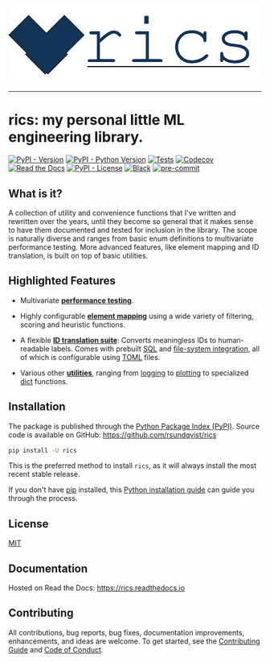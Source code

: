 <div align="center">
  <img src="https://github.com/rsundqvist/rics/raw/master/docs/logo-text.png"><br>
</div>

-----------------

# rics: my personal little ML engineering library. <!-- omit in toc -->
[![PyPI - Version](https://img.shields.io/pypi/v/rics.svg)](https://pypi.python.org/pypi/rics)
[![PyPI - Python Version](https://img.shields.io/pypi/pyversions/rics.svg)](https://pypi.python.org/pypi/rics)
[![Tests](https://github.com/rsundqvist/rics/workflows/tests/badge.svg)](https://github.com/rsundqvist/rics/actions?workflow=tests)
[![Codecov](https://codecov.io/gh/rsundqvist/rics/branch/main/graph/badge.svg)](https://codecov.io/gh/rsundqvist/rics)
[![Read the Docs](https://readthedocs.org/projects/rics/badge/)](https://rics.readthedocs.io/)
[![PyPI - License](https://img.shields.io/pypi/l/rics.svg)](https://pypi.python.org/pypi/rics)
[![Black](https://img.shields.io/badge/code%20style-black-000000.svg)](https://github.com/psf/black)
[![pre-commit](https://img.shields.io/badge/pre--commit-enabled-brightgreen?logo=pre-commit&logoColor=white)](https://github.com/pre-commit/pre-commit)

## What is it?

A collection of utility and convenience functions that I've written and rewritten over the years, until they become so
general that it makes sense to have them documented and tested for inclusion in the library. The scope is
naturally diverse and ranges from basic enum definitions to multivariate performance testing. More advanced features, 
like element mapping and ID translation, is built on top of basic utilities.

## Highlighted Features

- Multivariate [**performance testing**][perf].

- Highly configurable [**element mapping**][mapping] using a wide variety of filtering, scoring and heuristic functions.
 
- A flexible [**ID translation suite**][translation]: Converts meaningless IDs to
  human-readable labels. Comes with prebuilt [SQL][sql-fetcher] and 
  [file-system integration][pandas-fetcher], all of which is configurable using 
  [TOML][translator-config] files.

- Various other [**utilities**][utility], ranging from [logging] to [plotting] to specialized [dict] functions.

[perf]: https://rics.readthedocs.io/en/latest/_autosummary/rics.performance.html#rics.performance.run_multivariate_test
[perf-plot]: https://rics.readthedocs.io/en/latest/_autosummary/rics.performance.html#rics.performance.plot_run

[mapping]: https://rics.readthedocs.io/en/latest/_autosummary/rics.mapping.html

[translation]: https://rics.readthedocs.io/en/latest/_autosummary/rics.translation.html
[sql-fetcher]: https://rics.readthedocs.io/en/latest/_autosummary/rics.translation.fetching.html#rics.translation.fetching.SqlFetcher
[pandas-fetcher]: https://rics.readthedocs.io/en/latest/_autosummary/rics.translation.fetching.html#rics.translation.fetching.PandasFetcher
[translator-config]: https://rics.readthedocs.io/en/latest/documentation/translator-config.html

[utility]: https://rics.readthedocs.io/en/latest/_autosummary/rics.utility.html
[logging]: https://rics.readthedocs.io/en/latest/_autosummary/rics.utility.logs.html
[plotting]: https://rics.readthedocs.io/en/latest/_autosummary/rics.utility.plotting.html
[dict]: https://rics.readthedocs.io/en/latest/_autosummary/rics.utility.collections.dicts.html


## Installation
The package is published through the [Python Package Index (PyPI)]. Source code
is available on GitHub: https://github.com/rsundqvist/rics

```sh
pip install -U rics
```

This is the preferred method to install ``rics``, as it will always install the
most recent stable release.

If you don't have [pip] installed, this [Python installation guide] can guide
you through the process.

## License
[MIT](LICENSE.md)

## Documentation
Hosted on Read the Docs: https://rics.readthedocs.io

## Contributing

All contributions, bug reports, bug fixes, documentation improvements, enhancements, and ideas are welcome. To get 
started, see the [Contributing Guide](CONTRIBUTING.md) and [Code of Conduct](CODE_OF_CONDUCT.md).

[Python Package Index (PyPI)]: https://pypi.org/project/rics
[pip]: https://pip.pypa.io
[Python installation guide]: http://docs.python-guide.org/en/latest/starting/installation/
